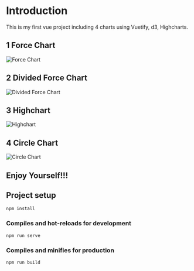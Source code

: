# Introduction
This is my first vue project including 4 charts using Vuetify, d3, Highcharts.  

  
## 1 Force Chart  
![](https://github.com/LonginusJi/VueProject/raw/master/img/ForceChart.png "Force Chart")  

## 2 Divided Force Chart  
![](https://github.com/LonginusJi/VueProject/raw/master/img/DividedForce.png "Divided Force Chart")  

## 3 Highchart   
![](https://github.com/LonginusJi/VueProject/raw/master/img/Highchart.png "Highchart")  

## 4 Circle Chart  
![](https://github.com/LonginusJi/VueProject/raw/master/img/CircleChart.png "Circle Chart")  

## Enjoy Yourself!!!

## Project setup
```
npm install
```

### Compiles and hot-reloads for development
```
npm run serve
```

### Compiles and minifies for production
```
npm run build
```


